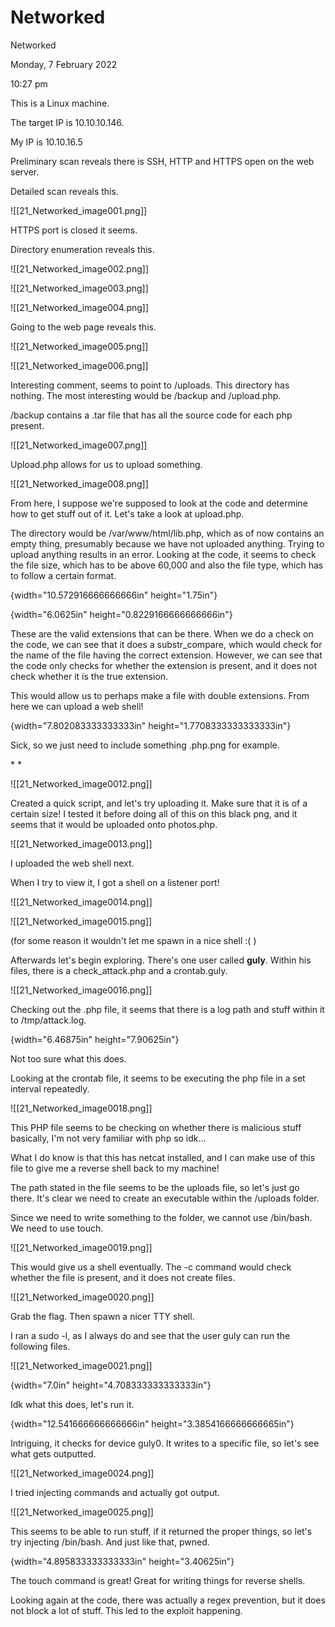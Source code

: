 # Networked

Networked

Monday, 7 February 2022

10:27 pm

This is a Linux machine.

The target IP is 10.10.10.146.

My IP is 10.10.16.5

&#x20;

Preliminary scan reveals there is SSH, HTTP and HTTPS open on the web server.

Detailed scan reveals this.

!\[\[21\_Networked\_image001.png]]

&#x20;

HTTPS port is closed it seems.

Directory enumeration reveals this.

!\[\[21\_Networked\_image002.png]]

&#x20;

!\[\[21\_Networked\_image003.png]]

&#x20;

!\[\[21\_Networked\_image004.png]]

&#x20;

Going to the web page reveals this.

!\[\[21\_Networked\_image005.png]]

&#x20;

!\[\[21\_Networked\_image006.png]]

&#x20;

Interesting comment, seems to point to /uploads. This directory has nothing. The most interesting would be /backup and /upload.php.

&#x20;

/backup contains a .tar file that has all the source code for each php present.

!\[\[21\_Networked\_image007.png]]

&#x20;

Upload.php allows for us to upload something.

!\[\[21\_Networked\_image008.png]]

&#x20;

From here, I suppose we're supposed to look at the code and determine how to get stuff out of it. Let's take a look at upload.php.

&#x20;

The directory would be /var/www/html/lib.php, which as of now contains an empty thing, presumably because we have not uploaded anything. Trying to upload anything results in an error. Looking at the code, it seems to check the file size, which has to be above 60,000 and also the file type, which has to follow a certain format.

{width="10.572916666666666in" height="1.75in"}

&#x20;

{width="6.0625in" height="0.8229166666666666in"}

&#x20;

These are the valid extensions that can be there. When we do a check on the code, we can see that it does a substr\_compare, which would check for the name of the file having the correct extension. However, we can see that the code only checks for whether the extension is present, and it does not check whether it is the true extension.

&#x20;

This would allow us to perhaps make a file with double extensions. From here we can upload a web shell!

{width="7.802083333333333in" height="1.7708333333333333in"}

&#x20;

Sick, so we just need to include something .php.png for example.

\* \*

!\[\[21\_Networked\_image0012.png]]

&#x20;

Created a quick script, and let's try uploading it. Make sure that it is of a certain size! I tested it before doing all of this on this black png, and it seems that it would be uploaded onto photos.php.

!\[\[21\_Networked\_image0013.png]]

I uploaded the web shell next.

&#x20;

When I try to view it, I got a shell on a listener port!

!\[\[21\_Networked\_image0014.png]]

&#x20;

!\[\[21\_Networked\_image0015.png]]

(for some reason it wouldn't let me spawn in a nice shell :( )

&#x20;

Afterwards let's begin exploring. There's one user called **guly**. Within his files, there is a check\_attack.php and a crontab.guly.

!\[\[21\_Networked\_image0016.png]]

Checking out the .php file, it seems that there is a log path and stuff within it to /tmp/attack.log.

{width="6.46875in" height="7.90625in"}

&#x20;

Not too sure what this does.

Looking at the crontab file, it seems to be executing the php file in a set interval repeatedly.

&#x20;

!\[\[21\_Networked\_image0018.png]]

&#x20;

This PHP file seems to be checking on whether there is malicious stuff basically, I'm not very familiar with php so idk...

What I do know is that this has netcat installed, and I can make use of this file to give me a reverse shell back to my machine!

&#x20;

The path stated in the file seems to be the uploads file, so let's just go there. It's clear we need to create an executable within the /uploads folder.

&#x20;

Since we need to write something to the folder, we cannot use /bin/bash. We need to use touch.

&#x20;

!\[\[21\_Networked\_image0019.png]]

&#x20;

This would give us a shell eventually. The -c command would check whether the file is present, and it does not create files.

!\[\[21\_Networked\_image0020.png]]

&#x20;

Grab the flag. Then spawn a nicer TTY shell.

&#x20;

I ran a sudo -l, as I always do and see that the user guly can run the following files.

!\[\[21\_Networked\_image0021.png]]

&#x20;

{width="7.0in" height="4.708333333333333in"}

&#x20;

Idk what this does, let's run it.

&#x20;

{width="12.541666666666666in" height="3.3854166666666665in"}

&#x20;

Intriguing, it checks for device guly0. It writes to a specific file, so let's see what gets outputted.

!\[\[21\_Networked\_image0024.png]]

I tried injecting commands and actually got output.

!\[\[21\_Networked\_image0025.png]]

&#x20;

This seems to be able to run stuff, if it returned the proper things, so let's try injecting /bin/bash. And just like that, pwned.

{width="4.895833333333333in" height="3.40625in"}

&#x20;

The touch command is great! Great for writing things for reverse shells.

&#x20;

Looking again at the code, there was actually a regex prevention, but it does not block a lot of stuff. This led to the exploit happening.

&#x20;

&#x20;
